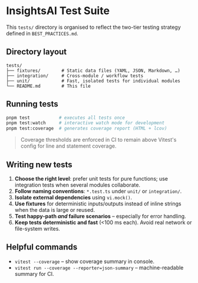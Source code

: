 # InsightsAI Test Suite

This `tests/` directory is organised to reflect the two-tier testing strategy defined in `BEST_PRACTICES.md`.

## Directory layout

```
tests/
├── fixtures/        # Static data files (YAML, JSON, Markdown, …)
├── integration/     # Cross-module / workflow tests
├── unit/            # Fast, isolated tests for individual modules
└── README.md        # This file
```

## Running tests

```bash
pnpm test           # executes all tests once
pnpm test:watch     # interactive watch mode for development
pnpm test:coverage  # generates coverage report (HTML + lcov)
```

> Coverage thresholds are enforced in CI to remain above Vitest's config for line and statement coverage.

## Writing new tests

1. **Choose the right level**: prefer unit tests for pure functions; use integration tests when several modules collaborate.
2. **Follow naming conventions**: `*.test.ts` under `unit/` or `integration/`.
3. **Isolate external dependencies** using `vi.mock()`.
4. **Use fixtures** for deterministic inputs/outputs instead of inline strings when the data is large or reused.
5. **Test happy‐path *and* failure scenarios** – especially for error handling.
6. **Keep tests deterministic and fast** (<100 ms each). Avoid real network or file-system writes.

## Helpful commands

* `vitest --coverage` – show coverage summary in console.
* `vitest run --coverage --reporter=json-summary` – machine-readable summary for CI. 